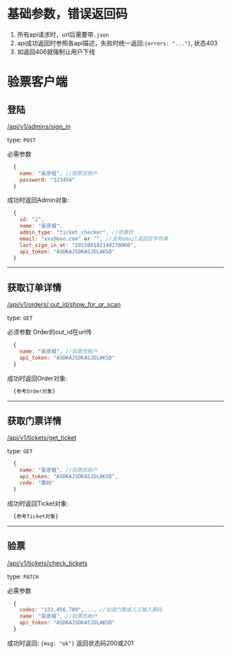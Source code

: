 # 基础参数，错误返回码
1. 所有api请求时，url后需要带`.json`
2. api成功返回时参照各api描述，失败时统一返回:`{errors: "..."}`, 状态403
4. 如返回406就强制让用户下线

# 验票客户端

## 登陆
[/api/v1/admins/sign_in]()

type: `POST`

必需参数

```javascript
  {
    name: "吴彦祖", //验票员账户
    password: "123456"
  }
```

成功时返回Admin对象:

```javascript
  {
    id: "2",
    name: "吴彦祖",
    admin_type: "ticket_checker", //验票员
    email: "xxx@ooo.com" or "", //没有email返回空字符串
    last_sign_in_at: "201504102140270000",
    api_token: "ASDKAJSDKASJDLAKSD"
  }
```

-----

## 获取订单详情
[/api/v1/orders/:out_id/show_for_qr_scan]()

type: `GET`

必须参数 Order的out_id在url传

```javascript
  {
    name: "吴彦祖", //验票员账户
    api_token: "ASDKAJSDKASJDLAKSD"
  }

```

成功时返回Order对象:
```javascript
  {参考Order对象}
```

----

## 获取门票详情
[/api/v1/tickets/get_ticket]()

type: `GET`

```javascript
  {
    name: "吴彦祖", //验票员账户
    api_token: "ASDKAJSDKASJDLAKSD",
    code: "票码"
  }

```

成功时返回Ticket对象:
```javascript
  {参考Ticket对象}
```

----

## 验票
[/api/v1/tickets/check_tickets]()

type: `PATCH`

必需参数

```javascript
  {
    codes: "123,456,789",..., //勾选门票或人工输入票码
    name: "吴彦祖", //验票员账户
    api_token: "ASDKAJSDKASJDLAKSD"
  }
```

成功时返回: `{msg: "ok"}` 返回状态码200或201

